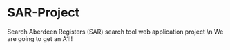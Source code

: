 # SAR-Project
Search Aberdeen Registers (SAR) search tool web application project \n
We are going to get an A1!!
